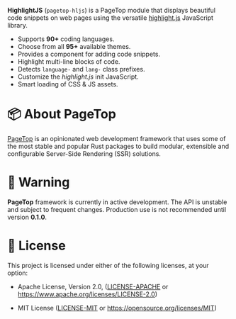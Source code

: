 **HighlightJS** (`pagetop-hljs`) is a PageTop module that displays beautiful code snippets on web
pages using the versatile [highlight.js](https://highlightjs.org/) JavaScript library.

  * Supports **90+** coding languages.
  * Choose from all **95+** available themes.
  * Provides a component for adding code snippets.
  * Highlight multi-line blocks of code.
  * Detects `language-` and `lang-` class prefixes.
  * Customize the *highlight.js* init JavaScript.
  * Smart loading of CSS & JS assets.


# 📦 About PageTop

[PageTop](https://github.com/manuelcillero/pagetop/tree/main/pagetop) is an opinionated web
development framework that uses some of the most stable and popular Rust packages to build modular,
extensible and configurable Server-Side Rendering (SSR) solutions.


# 🚧 Warning

**PageTop** framework is currently in active development. The API is unstable and subject to
frequent changes. Production use is not recommended until version **0.1.0**.


# 📜 License

This project is licensed under either of the following licenses, at your option:

  * Apache License, Version 2.0,
    ([LICENSE-APACHE](LICENSE-APACHE) or https://www.apache.org/licenses/LICENSE-2.0)

  * MIT License
    ([LICENSE-MIT](LICENSE-MIT) or https://opensource.org/licenses/MIT)
